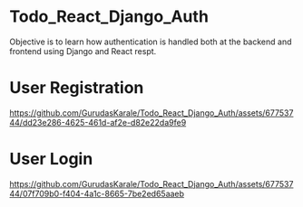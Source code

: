 # Todo_React_Django_Auth
 Objective is to learn how authentication is handled both at the backend and frontend using Django and React respt.

# User Registration

https://github.com/GurudasKarale/Todo_React_Django_Auth/assets/67753744/dd23e286-4625-461d-af2e-d82e22da9fe9

# User Login

https://github.com/GurudasKarale/Todo_React_Django_Auth/assets/67753744/07f709b0-f404-4a1c-8665-7be2ed65aaeb



